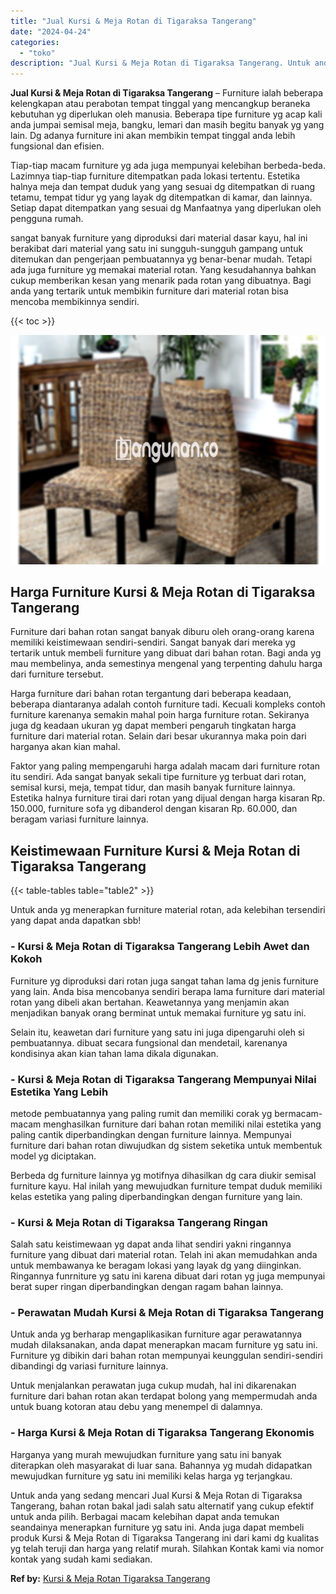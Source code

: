 ```yaml
---
title: "Jual Kursi & Meja Rotan di Tigaraksa Tangerang"
date: "2024-04-24"
categories: 
  - "toko"
description: "Jual Kursi & Meja Rotan di Tigaraksa Tangerang. Untuk anda yang sedang mencari Jual Kursi & Meja Rotan di Tigaraksa Tangerang, bahan rotan bakal jadi salah s..."
---
```


**Jual Kursi & Meja Rotan di Tigaraksa Tangerang** – Furniture ialah beberapa kelengkapan atau perabotan tempat tinggal yang mencangkup beraneka kebutuhan yg diperlukan oleh manusia. Beberapa tipe furniture yg acap kali anda jumpai semisal meja, bangku, lemari dan masih begitu banyak yg yang lain. Dg adanya furniture ini akan membikin tempat tinggal anda lebih fungsional dan efisien.

Tiap-tiap macam furniture yg ada juga mempunyai kelebihan berbeda-beda. Lazimnya tiap-tiap furniture ditempatkan pada lokasi tertentu. Estetika halnya meja dan tempat duduk yang yang sesuai dg ditempatkan di ruang tetamu, tempat tidur yg yang layak dg ditempatkan di kamar, dan lainnya. Setiap dapat ditempatkan yang sesuai dg Manfaatnya yang diperlukan oleh pengguna rumah.

sangat banyak furniture yang diproduksi dari material dasar kayu, hal ini berakibat dari material yang satu ini sungguh-sungguh gampang untuk ditemukan dan pengerjaan pembuatannya yg benar-benar mudah. Tetapi ada juga furniture yg memakai material rotan. Yang kesudahannya bahkan cukup memberikan kesan yang menarik pada rotan yang dibuatnya. Bagi anda yang tertarik untuk membikin furniture dari material rotan bisa mencoba membikinnya sendiri.

{{< toc >}}

![Jual Kursi & Meja Rotan di Tigaraksa Tangerang](/images/kursi-meja-rotan-murah01.png)

## Harga Furniture Kursi & Meja Rotan di Tigaraksa Tangerang

Furniture dari bahan rotan sangat banyak diburu oleh orang-orang karena memiliki keistimewaan sendiri-sendiri. Sangat banyak dari mereka yg tertarik untuk membeli furniture yang dibuat dari bahan rotan. Bagi anda yg mau membelinya, anda semestinya mengenal yang terpenting dahulu harga dari furniture tersebut.

Harga furniture dari bahan rotan tergantung dari beberapa keadaan, beberapa diantaranya adalah contoh furniture tadi. Kecuali kompleks contoh furniture karenanya semakin mahal poin harga furniture rotan. Sekiranya juga dg keadaan ukuran yg dapat memberi pengaruh tingkatan harga furniture dari material rotan. Selain dari besar ukurannya maka poin dari harganya akan kian mahal.

Faktor yang paling mempengaruhi harga adalah macam dari furniture rotan itu sendiri. Ada sangat banyak sekali tipe furniture yg terbuat dari rotan, semisal kursi, meja, tempat tidur, dan masih banyak furniture lainnya. Estetika halnya furniture tirai dari rotan yang dijual dengan harga kisaran Rp. 150.000, furniture sofa yg dibanderol dengan kisaran Rp. 60.000, dan beragam variasi furniture lainnya.

## Keistimewaan Furniture Kursi & Meja Rotan di Tigaraksa Tangerang

{{< table-tables table="table2" >}}

Untuk anda yg menerapkan furniture material rotan, ada kelebihan tersendiri yang dapat anda dapatkan sbb!

### \- Kursi & Meja Rotan di Tigaraksa Tangerang Lebih Awet dan Kokoh

Furniture yg diproduksi dari rotan juga sangat tahan lama dg jenis furniture yang lain. Anda bisa mencobanya sendiri berapa lama furniture dari material rotan yang dibeli akan bertahan. Keawetannya yang menjamin akan menjadikan banyak orang berminat untuk memakai furniture yg satu ini.

Selain itu, keawetan dari furniture yang satu ini juga dipengaruhi oleh si pembuatannya. dibuat secara fungsional dan mendetail, karenanya kondisinya akan kian tahan lama dikala digunakan.

### \- Kursi & Meja Rotan di Tigaraksa Tangerang Mempunyai Nilai Estetika Yang Lebih

metode pembuatannya yang paling rumit dan memiliki corak yg bermacam-macam menghasilkan furniture dari bahan rotan memiliki nilai estetika yang paling cantik diperbandingkan dengan furniture lainnya. Mempunyai furniture dari bahan rotan diwujudkan dg sistem seketika untuk membentuk model yg diciptakan.

Berbeda dg furniture lainnya yg motifnya dihasilkan dg cara diukir semisal furniture kayu. Hal inilah yang mewujudkan furniture tempat duduk memiliki kelas estetika yang paling diperbandingkan dengan furniture yang lain.

### \- Kursi & Meja Rotan di Tigaraksa Tangerang Ringan

Salah satu keistimewaan yg dapat anda lihat sendiri yakni ringannya furniture yang dibuat dari material rotan. Telah ini akan memudahkan anda untuk membawanya ke beragam lokasi yang layak dg yang diinginkan. Ringannya funrniture yg satu ini karena dibuat dari rotan yg juga mempunyai berat super ringan diperbandingkan dengan ragam bahan lainnya.

### \- Perawatan Mudah Kursi & Meja Rotan di Tigaraksa Tangerang

Untuk anda yg berharap mengaplikasikan furniture agar perawatannya mudah dilaksanakan, anda dapat menerapkan macam furniture yg satu ini. Furniture yg dibikin dari bahan rotan mempunyai keunggulan sendiri-sendiri dibandingi dg variasi furniture lainnya.

Untuk menjalankan perawatan juga cukup mudah, hal ini dikarenakan furniture dari bahan rotan akan terdapat bolong yang mempermudah anda untuk buang kotoran atau debu yang menempel di dalamnya.

### \- Harga Kursi & Meja Rotan di Tigaraksa Tangerang Ekonomis

Harganya yang murah mewujudkan furniture yang satu ini banyak diterapkan oleh masyarakat di luar sana. Bahannya yg mudah didapatkan mewujudkan furniture yg satu ini memiliki kelas harga yg terjangkau.

Untuk anda yang sedang mencari Jual Kursi & Meja Rotan di Tigaraksa Tangerang, bahan rotan bakal jadi salah satu alternatif yang cukup efektif untuk anda pilih. Berbagai macam kelebihan dapat anda temukan seandainya menerapkan furniture yg satu ini. Anda juga dapat membeli produk Kursi & Meja Rotan di Tigaraksa Tangerang ini dari kami dg kualitas yg telah teruji dan harga yang relatif murah. Silahkan Kontak kami via nomor kontak yang sudah kami sediakan.

**Ref by:** [Kursi & Meja Rotan Tigaraksa Tangerang](https://id.wikipedia.org/wiki/Kursi)
